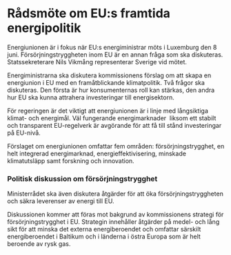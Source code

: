 # Rådsmöte om EU:s framtida energipolitik

Energiunionen är i fokus när EU:s energiministrar möts i Luxemburg den 8 juni. Försörjningstryggheten inom EU är en annan fråga som ska diskuteras. Statssekreterare Nils Vikmång representerar Sverige vid mötet.

Energiministrarna ska diskutera kommissionens förslag om att skapa en energiunion i EU med en framåtblickande klimatpolitik. Två frågor ska diskuteras. Den första är hur konsumenternas roll kan stärkas, den andra hur EU ska kunna attrahera investeringar till energisektorn.

För regeringen är det viktigt att energiunionen är i linje med långsiktiga klimat- och energimål. Väl fungerande energimarknader  liksom ett stabilt och transparent EU-regelverk är avgörande för att få till stånd investeringar på EU-nivå.

Förslaget om energiunionen omfattar fem områden: försörjningstrygghet, en helt integrerad energimarknad, energieffektivisering, minskade klimatutsläpp samt forskning och innovation.

### Politisk diskussion om försörjningstrygghet

Ministerrådet ska även diskutera åtgärder för att öka försörjningstryggheten och säkra leverenser av energi till EU.

Diskussionen kommer att föras mot bakgrund av kommissionens strategi för försörjningstrygghet i EU. Strategin innehåller åtgärder på medel- och lång sikt för att minska det externa energiberoendet och omfattar särskilt energiberoendet i Baltikum och i länderna i östra Europa som är helt beroende av rysk gas.
